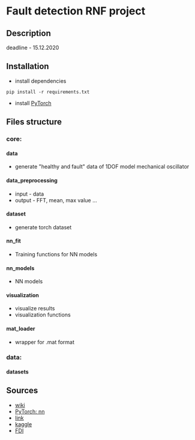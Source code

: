# Fault detection RNF project

## Description 
deadline - 15.12.2020

## Installation 
- install dependencies
```shell
pip install -r requirements.txt
```
- install [PyTorch](https://pytorch.org/get-started/locally/)

## Files structure

### core:
#### data
- generate "healthy and fault" data of 1DOF model mechanical oscillator

#### data_preprocessing
- input - data
- output - FFT, mean, max value ...
 
#### dataset
- generate torch dataset

#### nn_fit 
- Training functions for NN models

#### nn_models 
- NN models

#### visualization
- visualize results
- visualization functions

#### mat_loader
- wrapper for .mat format
 
### data:
#### datasets

## Sources
- [wiki](https://en.wikipedia.org/wiki/Fault_detection_and_isolation)
- [PyTorch: nn](https://pytorch.org/tutorials/beginner/pytorch_with_examples.html#pytorch-nn)
- [link](https://www.sciencedirect.com/science/article/pii/S1876610218304831)
- [kaggle](https://www.kaggle.com/c/vsb-power-line-fault-detection/notebooks)
- [FDI](https://www.researchgate.net/publication/221412815_Fault_detection_methods_A_literature_survey/)
